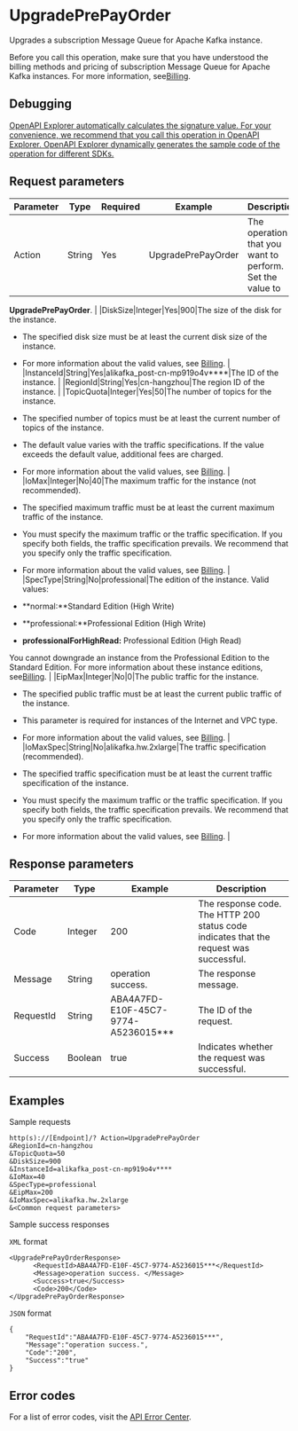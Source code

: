 # UpgradePrePayOrder

Upgrades a subscription Message Queue for Apache Kafka instance.

Before you call this operation, make sure that you have understood the billing methods and pricing of subscription Message Queue for Apache Kafka instances. For more information, see[Billing](~~84737~~).

## Debugging

[OpenAPI Explorer automatically calculates the signature value. For your convenience, we recommend that you call this operation in OpenAPI Explorer. OpenAPI Explorer dynamically generates the sample code of the operation for different SDKs.](https://api.aliyun.com/#product=alikafka&api=UpgradePrePayOrder&type=RPC&version=2019-09-16)

## Request parameters

|Parameter|Type|Required|Example|Description|
|---------|----|--------|-------|-----------|
|Action|String|Yes|UpgradePrePayOrder|The operation that you want to perform. Set the value to

**UpgradePrePayOrder**. |
|DiskSize|Integer|Yes|900|The size of the disk for the instance.

-   The specified disk size must be at least the current disk size of the instance.
-   For more information about the valid values, see [Billing](~~84737~~). |
|InstanceId|String|Yes|alikafka\_post-cn-mp919o4v\*\*\*\*|The ID of the instance. |
|RegionId|String|Yes|cn-hangzhou|The region ID of the instance. |
|TopicQuota|Integer|Yes|50|The number of topics for the instance.

-   The specified number of topics must be at least the current number of topics of the instance.
-   The default value varies with the traffic specifications. If the value exceeds the default value, additional fees are charged.
-   For more information about the valid values, see [Billing](~~84737~~). |
|IoMax|Integer|No|40|The maximum traffic for the instance \(not recommended\).

-   The specified maximum traffic must be at least the current maximum traffic of the instance.
-   You must specify the maximum traffic or the traffic specification. If you specify both fields, the traffic specification prevails. We recommend that you specify only the traffic specification.
-   For more information about the valid values, see [Billing](~~84737~~). |
|SpecType|String|No|professional|The edition of the instance. Valid values:

-   **normal:**Standard Edition \(High Write\)
-   **professional:**Professional Edition \(High Write\)
-   **professionalForHighRead:** Professional Edition \(High Read\)

You cannot downgrade an instance from the Professional Edition to the Standard Edition. For more information about these instance editions, see[Billing](~~84737~~). |
|EipMax|Integer|No|0|The public traffic for the instance.

-   The specified public traffic must be at least the current public traffic of the instance.
-   This parameter is required for instances of the Internet and VPC type.
-   For more information about the valid values, see [Billing](~~84737~~). |
|IoMaxSpec|String|No|alikafka.hw.2xlarge|The traffic specification \(recommended\).

-   The specified traffic specification must be at least the current traffic specification of the instance.
-   You must specify the maximum traffic or the traffic specification. If you specify both fields, the traffic specification prevails. We recommend that you specify only the traffic specification.
-   For more information about the valid values, see [Billing](~~84737~~). |

## Response parameters

|Parameter|Type|Example|Description|
|---------|----|-------|-----------|
|Code|Integer|200|The response code. The HTTP 200 status code indicates that the request was successful. |
|Message|String|operation success.|The response message. |
|RequestId|String|ABA4A7FD-E10F-45C7-9774-A5236015\*\*\*|The ID of the request. |
|Success|Boolean|true|Indicates whether the request was successful. |

## Examples

Sample requests

```
http(s)://[Endpoint]/? Action=UpgradePrePayOrder
&RegionId=cn-hangzhou
&TopicQuota=50
&DiskSize=900
&InstanceId=alikafka_post-cn-mp919o4v****
&IoMax=40
&SpecType=professional
&EipMax=200
&IoMaxSpec=alikafka.hw.2xlarge
&<Common request parameters>
```

Sample success responses

`XML` format

```
<UpgradePrePayOrderResponse>
      <RequestId>ABA4A7FD-E10F-45C7-9774-A5236015***</RequestId>
      <Message>operation success. </Message>    
      <Success>true</Success>
      <Code>200</Code>
</UpgradePrePayOrderResponse>
```

`JSON` format

```
{
    "RequestId":"ABA4A7FD-E10F-45C7-9774-A5236015***",
    "Message":"operation success.",
    "Code":"200",
    "Success":"true"
}
```

## Error codes

For a list of error codes, visit the [API Error Center](https://error-center.alibabacloud.com/status/product/alikafka).

